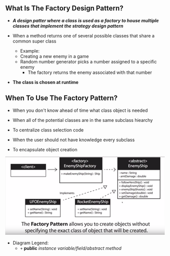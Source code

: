 ## What Is The Factory Design Pattern?

* _**A design patter where a class is used
  as a factory to house multiple classes
  that implement the strategy design pattern**_

* When a method returns one of several possible classes that share a common super class

  * Example:
  * Creating a new enemy in a  game
  * Random number generator picks a number assigned to a specific enemy
    * The factory returns the enemy associated with that number

* **The class is chosen at runtime**

## When To Use The Factory Pattern?

* When you don't know ahead of time what class object is needed

* When all of the potential classes are in the same subclass hiearchy

* To centralize class selection code

* When the user should not have knowledge every subclass

* To encapsulate object creation

![Factory_Design_Pattern_Diagram](res/Factory-Design-Pattern-UML-Diagram.png)

* Diagram Legend:
  * `+` **public** _instance variable/field/abstract method_


